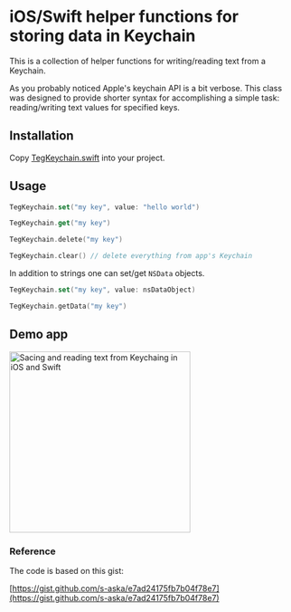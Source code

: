 # iOS/Swift helper functions for storing data in Keychain

This is a collection of helper functions for writing/reading text from a Keychain.

As you probably noticed Apple's keychain API is a bit verbose.
This class was designed to provide shorter syntax for accomplishing a simple task: reading/writing text values for specified keys.

## Installation

Copy [TegKeychain.swift](https://raw.githubusercontent.com/exchangegroup/keychain-swift/master/keychain/TegKeychain.swift) into your project.

## Usage

```Swift
TegKeychain.set("my key", value: "hello world")

TegKeychain.get("my key")

TegKeychain.delete("my key")

TegKeychain.clear() // delete everything from app's Keychain
```

In addition to strings one can set/get `NSData` objects.

```Swift
TegKeychain.set("my key", value: nsDataObject)

TegKeychain.getData("my key")
```

## Demo app

<img src="https://raw.githubusercontent.com/exchangegroup/keychain-swift/master/graphics/keychain-swift-demo.png" alt="Sacing and reading text from Keychaing in iOS and Swift" width="320">

### Reference

The code is based on this gist:

[https://gist.github.com/s-aska/e7ad24175fb7b04f78e7](https://gist.github.com/s-aska/e7ad24175fb7b04f78e7)
